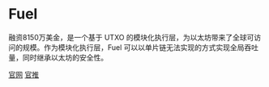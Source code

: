 # Fuel

融资8150万美金，是一个基于 UTXO 的模块化执行层，为以太坊带来了全球可访问的规模。作为模块化执行层，Fuel 可以以单片链无法实现的方式实现全局吞吐量，同时继承以太坊的安全性。

[官网](https://fuel-labs.ghost.io/) [官推](https://twitter.com/fuel\_network)
